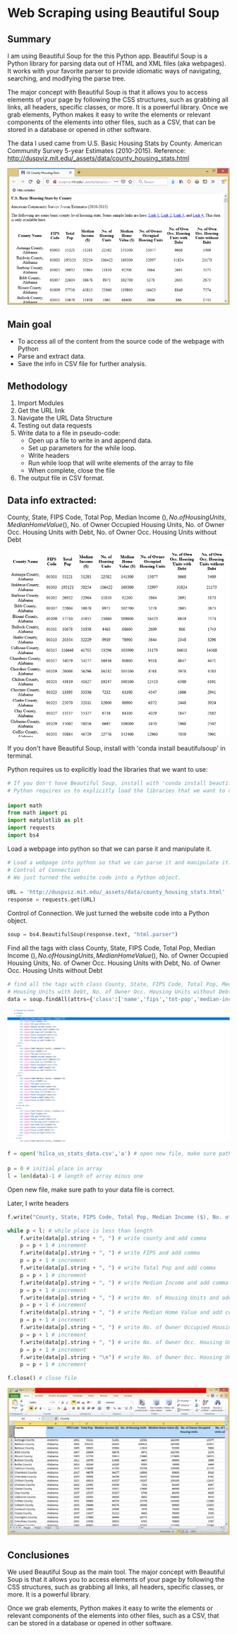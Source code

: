 # Web Scraping using Beautiful Soup

## Summary

I am using Beautiful Soup for the this Python app. Beautiful Soup is a Python library for parsing data out of HTML and XML files (aka webpages). It works with your favorite parser to provide idiomatic ways of navigating, searching, and modifying the parse tree.

The major concept with Beautiful Soup is that it allows you to access elements of your page by following the CSS structures, such as grabbing all links, all headers, specific classes, or more. It is a powerful library. Once we grab elements, Python makes it easy to write the elements or relevant components of the elements into other files, such as a CSV, that can be stored in a database or opened in other software.

The data I used came from U.S. Basic Housing Stats by County. American Community Survey 5-year Estimates (2010-2015). Reference: http://duspviz.mit.edu/_assets/data/county_housing_stats.html

![Home Page](images/home.png)

## Main goal

+ To access all of the content from the source code of the webpage with Python
+ Parse and extract data. 
+ Save the info in CSV file for further analysis.

## Methodology

1. Import Modules
2. Get the URL link
3. Navigate the URL Data Structure
4. Testing out data requests
5. Write data to a file in pseudo-code:
    + Open up a file to write in and append data.
    + Set up parameters for the while loop. 
    + Write headers
    + Run while loop that will write elements of the array to file
    + When complete, close the file
6. The output file in CSV format.

## Data info extracted:

County, State, FIPS Code, Total Pop, Median Income ($), No. of Housing Units, Median Home Value ($), No. of Owner Occupied Housing Units, No. of Owner Occ. Housing Units with Debt, No. of Owner Occ. Housing Units without Debt


![Housing Stats by County](images/housing_stats_by_county_app.png)

If you don't have Beautiful Soup, install with 'conda install beautifulsoup' in terminal.

Python requires us to explicitly load the libraries that we want to use:


```python
# If you don't have Beautiful Soup, install with 'conda install beautifulsoup' in terminal
# Python requires us to explicitly load the libraries that we want to use:

import math
from math import pi
import matplotlib as plt
import requests
import bs4
```

Load a webpage into python so that we can parse it and manipulate it.


```python
# Load a webpage into python so that we can parse it and manipulate it.
# Control of Connection
# We just turned the website code into a Python object. 

URL = 'http://duspviz.mit.edu/_assets/data/county_housing_stats.html'
response = requests.get(URL)
```

Control of Connection. We just turned the website code into a Python object. 


```python
soup = bs4.BeautifulSoup(response.text, "html.parser")
```

Find all the tags with class County, State, FIPS Code, Total Pop, Median Income ($), No. of Housing Units, Median Home Value ($), No. of Owner Occupied Housing Units, No. of Owner Occ. Housing Units with Debt, No. of Owner Occ. Housing Units without Debt


```python
# find all the tags with class County, State, FIPS Code, Total Pop, Median Income ($), No. of Housing Units, Median Home Value ($), No. of Owner Occupied Housing Units, No. of Owner Occ. 
# Housing Units with Debt, No. of Owner Occ. Housing Units without Debt
data = soup.findAll(attrs={'class':['name','fips','tot-pop','median-income','no-housing-units','med-home-val','owner-occupied','house-w-debt','house-wo-debt']})
```

![Source Code HTML](images/code.png)


```python
f = open('hilca_us_stats_data.csv','a') # open new file, make sure path to your data file is correct

p = 0 # initial place in array
l = len(data)-1 # length of array minus one
```

Open new file, make sure path to your data file is correct.

Later, I write headers


```python
f.write("County, State, FIPS Code, Total Pop, Median Income ($), No. of Housing Units, Median Home Value ($), No. of Owner Occupied Housing Units, No. of Owner Occ. Housing Units with Debt, No. of Owner Occ. Housing Units without Debt\n") #write headers
```


```python
while p < l: # while place is less than length
    f.write(data[p].string + ", ") # write county and add comma
    p = p + 1 # increment
    f.write(data[p].string + ", ") # write FIPS and add comma
    p = p + 1 # increment
    f.write(data[p].string + ", ") # write Total Pop and add comma
    p = p + 1 # increment
    f.write(data[p].string + ", ") # write Median Income and add comma
    p = p + 1 # increment
    f.write(data[p].string + ", ") # write No. of Housing Units and add comma
    p = p + 1 # increment
    f.write(data[p].string + ", ") # write Median Home Value and add comma
    p = p + 1 # increment
    f.write(data[p].string + ", ") # write No. of Owner Occupied Housing Units and add comma
    p = p + 1 # increment
    f.write(data[p].string + ", ") # write No. of Owner Occ. Housing Units with Debt and add comma
    p = p + 1 # increment
    f.write(data[p].string + "\n") # write No. of Owner Occ. Housing Units without Debt and line break
    p = p + 1 # increment
```


```python
f.close() # close file
```

![cvs data](images/cvs.png)

## Conclusiones

We used Beautiful Soup as the main tool. The major concept with Beautiful Soup is that it allows you to access elements of your page by following the CSS structures, such as grabbing all links, all headers, specific classes, or more. It is a powerful library.

 Once we grab elements, Python makes it easy to write the elements or relevant components of the elements into other files, such as a CSV, that can be stored in a database or opened in other software.
